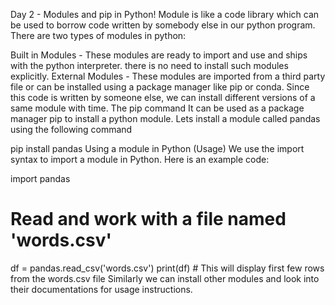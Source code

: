 Day 2 - Modules and pip in Python!
Module is like a code library which can be used to borrow code written by somebody else in our python program. There are two types of modules in python:

Built in Modules - These modules are ready to import and use and ships with the python interpreter. there is no need to install such modules explicitly.
External Modules - These modules are imported from a third party file or can be installed using a package manager like pip or conda. Since this code is written by someone else, we can install different versions of a same module with time.
The pip command
It can be used as a package manager pip to install a python module. Lets install a module called pandas using the following command

pip install pandas
Using a module in Python (Usage)
We use the import syntax to import a module in Python. Here is an example code:

import pandas

# Read and work with a file named 'words.csv'
df = pandas.read_csv('words.csv')
print(df) # This will display first few rows from the words.csv file
Similarly we can install other modules and look into their documentations for usage instructions.
